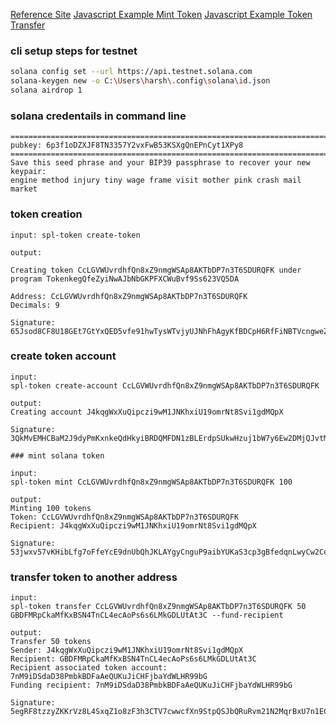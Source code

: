 [Reference Site](https://solana.com/docs/core/tokens)
[Javascript Example Mint Token](https://beta.solpg.io/660cea45cffcf4b13384d012)
[Javascript Example Token Transfer](https://beta.solpg.io/660ced84cffcf4b13384d013)

### cli setup steps for testnet

```bash
solana config set --url https://api.testnet.solana.com
solana-keygen new -o C:\Users\harsh\.config\solana\id.json
solana airdrop 1
```

### solana credentails in command line

```
========================================================================
pubkey: 6p3f1oDZXJF8TN3357Y2vxFwB53KSXgQnEPnCyt1XPy8
========================================================================
Save this seed phrase and your BIP39 passphrase to recover your new keypair:
engine method injury tiny wage frame visit mother pink crash mail market
```

### token creation

```
input: spl-token create-token

output:

Creating token CcLGVWUvrdhfQn8xZ9nmgWSAp8AKTbDP7n3T6SDURQFK under program TokenkegQfeZyiNwAJbNbGKPFXCWuBvf9Ss623VQ5DA

Address: CcLGVWUvrdhfQn8xZ9nmgWSAp8AKTbDP7n3T6SDURQFK
Decimals: 9

Signature: 65Jsod8CF8U18GEt7GtYxQED5vfe91hwTysWTvjyUJNhFhAgyKfBDCpH6RfFiNBTVcngweZfNhEN3sNyzrvJiABf
```

### create token account

```
input:
spl-token create-account CcLGVWUvrdhfQn8xZ9nmgWSAp8AKTbDP7n3T6SDURQFK

output:
Creating account J4kqgWxXuQipczi9wM1JNKhxiU19omrNt8Svi1gdMQpX

Signature: 3QkMvEMHCBaM2J9dyPmKxnkeQdHkyiBRDQMFDN1zBLErdpSUkwHzuj1bW7y6Ew2DMjQJvtMQoS47LKqnjRLNazy1

### mint solana token

input:
spl-token mint CcLGVWUvrdhfQn8xZ9nmgWSAp8AKTbDP7n3T6SDURQFK 100

output:
Minting 100 tokens
Token: CcLGVWUvrdhfQn8xZ9nmgWSAp8AKTbDP7n3T6SDURQFK
Recipient: J4kqgWxXuQipczi9wM1JNKhxiU19omrNt8Svi1gdMQpX

Signature: 53jwxv57vKHibLfg7oFfeYcE9dnUbQhJKLAYgyCnguP9aibYUKaS3cp3gBfedqnLwyCw2CeSyYgUNyoyXTcdRDJT
```

### transfer token to another address

```
input:
spl-token transfer CcLGVWUvrdhfQn8xZ9nmgWSAp8AKTbDP7n3T6SDURQFK 50 GBDFMRpCkaMfKxBSN4TnCL4ecAoPs6s6LMkGDLUtAt3C --fund-recipient

output:
Transfer 50 tokens
Sender: J4kqgWxXuQipczi9wM1JNKhxiU19omrNt8Svi1gdMQpX
Recipient: GBDFMRpCkaMfKxBSN4TnCL4ecAoPs6s6LMkGDLUtAt3C
Recipient associated token account: 7nM9iDSdaD38PmbkBDFaAeQUKuJiCHFjbaYdWLHR99bG
Funding recipient: 7nM9iDSdaD38PmbkBDFaAeQUKuJiCHFjbaYdWLHR99bG

Signature: 5egRF8tzzyZKKrVz8L4SxqZ1o8zF3h3CTV7cwwcfXn9StpQSJbQRuRvm21N2MqrBxU7n1ECJyor4gqkwXy6ePVrV
```

